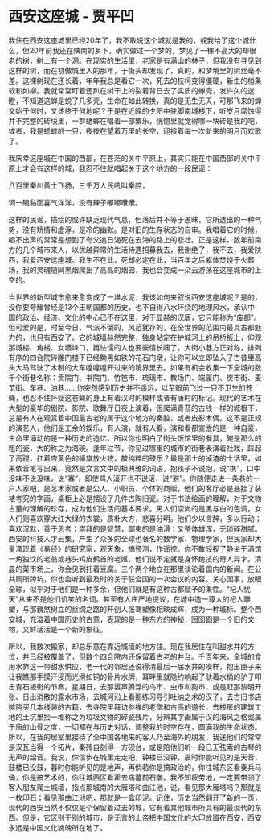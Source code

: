 # 西安这座城 - 贾平凹

我住在西安这座城里已经20年了，我不敢说这个城就是我的，或我给了这个城什么，但20年前我还在陕南的乡下，确实做过一个梦的，梦见了一棵不高大的却很老的树，树上有一个洞。在现实的生活里，老家是有满山的林子，但我没有寻见到这样的树，而在初做城里人的那年，于街头却发现了，真的，和梦境里的树丝毫不差。这棵树现在还长着，年年我总是看它一次，死去的枝柯变得僵硬，新生的梢条软和如柳。我就常常盯着还趴在树干上的裂着背已去了实质的蝉壳，发许久的迷瞪，不知道这蝉是蜕了几多壳，生命在如此转换，真的是无生无灭，可那飞来的蝉又始于何时，又该终于何地呢？于是在近晚的夕阳中驻脚南城楼下，听岁月腐蚀得并不完整的砖块里，一群蟋蟀在唱着一部繁乐，恍惚里就觉得哪一块砖是我的吧，或者，我是蟋蟀的一只，夜夜在望着万里的长空，迎接着每一次新来的明月而欢歌了。

我庆幸这座城在中国的西部，在苍茫的关中平原上，其实只能在中国西部的关中平原上才会有这样的城，我忍不住就唱起关于这个地方的一段民谣：

八百里秦川黄土飞扬，三千万人民吼叫秦腔，

调一碗黏面喜气洋洋，没有辣子嘟嘟囔囔。

这样的民谣，描绘的或许缺乏现代气息，但落后并不等于愚昧，它所透出的一种气势，没有矫情和虚浮，是冷的幽默。是对旧的生存状态的自审。我唱着它的时候，唱不出声的常常是想到了夸父追日渴死在去海的路上的悲壮。正是这样，数年前南方的几个城市来人，以优越异常的生活待遇招募我去，我谢绝了，我不去，我爱陕西，我爱西安这座城。我生不在此，死却必定在此，当百年之后躯体焚烧于火葬场，我的灵魂随同黑烟爬出了高高的烟囱，我也会变成一朵云游荡在这座城市的上空的。

当世界的新型城市愈来愈变成了一堆水泥，我该如何来叙说西安这座城呢？是的，没你要夸耀曾经是13个王朝国都的历史，也不自得八水环绕的地理风水，承认中国的政治、经济、文化的中心已不在这里，对于显赫的汉唐，它只能称为“废都”。但可爱的是，时至今日，气派不倒的，风范犹存的，在全世界的范围内最具古都魅力的，也只有西安了。它的城墙赫然完整，独身站定在护城河上的吊桥板上，仰观那城楼、角楼、女墙垛口，再怯懦的人也要豪情长啸了。大街小巷方正对称，排列有序的四合院砖雕门楼下已经黝黑如铁的花石门墩，让你可以立即坠入了古昔里高头大马驾驶了木制的大车喤喤喤开过来的境界里去。如果有机会收集一下全城的数千个街巷名称：贡院门、书院门、竹笆市、琉璃市、教场门、端履门、炭市街、麦苋街、车巷、油巷……你突然感到历史并不遥远，以至眼前飞过一只不卫生的苍蝇，也忍不住怀疑这苍蝇的身上有着汉时的模样或者有唐时的标记。现代的艺术在大型的豪华的剧院、影院、歌舞厅日夜上演着，但爬满青苔的古钱一样的城根下，总是有人在观赏着中国最古老的属于这个地方的秦腔，或者皮影木偶。这不是正规的演艺人，他们是工余的娱乐，有人演，就有人看，演和看都宣泄的是一种自豪，生命里涌动的是一种历史的追忆，所以你也明白了街头饭馆里的餐具，碗是那么的粗的瓷，大的称之为海碗。逢年过节，你见过哪里的城市的街巷表演着社戏，踩起了高跷，扛着杏黄色的幡旗放火铳，敲纯粹的鼓乐？最是那土的掉渣的土话里，如果依音笔写出来，竟然是文言文中的极典雅的词语，抱孩子不说抱，说“携”，口中没味不说没味，说“寡”，即使骂人滚开也不说滚，说“避”。你随便走进一条巷的一户人家吧，是艺术家或者是公人、小职员、个体的商贩，他们的客厅必是悬挂了装裱考究的字画，桌柜上必是摆设了几件古陶旧瓷。对于书法绘画的理解，对于文物古董的理解的珍存，成为他们生活的基本要求。男人们崇尚的是黑与白的色调，女人们则喜欢穿大红大绿的衣裳，质朴大方，悲喜分明。他们少以言辞，多以行动；喜欢沉默，善于思考；崇拜的是智慧，鄙夷的是油滑；又整体雄浑，无琐碎甜腻。西安的科技人才云集，产生了众多的全球也著名的数学家、物理学家，但民家却大量涌现着《易经》的研究家，观天象，搞预测，作遥控。你不敢轻视了静坐于酒馆一角独饮的老翁或巷头鸡皮鹤首的老妪，他们说不定就是身怀绝技的奇人异才。清晨的菜市场上，你会见到托着豆腐。三个两个地立在那里谈论着国内的新闻。在公共厕所蹲坑，你也会听到最及时的关于联合国的一次会议的内容。关心国事，放眼全球，似乎对于他们是一种多余，但他们就是有这种古都赋予的秉性。“杞人忧天”从来不是他们讥笑的名词。甚至有人庄严地提议，在城中造一尊大的杞人雕塑，与那巍然树立的丝绸之路的开创人张骞塑像相映成辉，成为一种城标。整个西安城，充溢着中国历史的古意，表现的是一种东方的神秘，囫囵囵是一个旧的文物，又鲜活活是一个新的象征。

所以，我数次搬家，却总乐意在靠近城墙的地方住。现在我居住在叫甜水井的方位，井已经被覆盖了，但数个四合院内还保留着古老的井台。千百年来，全城的食用水靠这一带甜水供应，老一代的邻居还说得清最后一届水井的模样，抱出匣子来让我瞧那手摸汗浸而光滑如铜的骨片水牌，耳畔里就隐约响起了驮着水桶的驴子叩击青石板街的节奏。星期日，去那嚣声腾浮的鸟市、虫市和狗市，或是赶那黎明开张、日出消散的露水市场，去城河沿上看那练习导引吐纳之术的汉子，去古旧书店摊购买几本线装的古籍，去寺院里拜访参禅的老僧和古高的道长，去楼房的建筑工地的土坑里捡一堆称之为垃圾文物的碎瓷残片，分辨其字画属于汉的海风之格或属于唐的山骨之度，一切都在与历史对话，调整我的时空存在，圆满我的生命状态。所以，在我的居室里接待了全中国各地来的客人乃至海外的朋友，我送他们的常常是汉瓦当得一个拓片，秦砖自刻得一方砚台，或是陪他们听一段已无弦索的古琴的无声的韶音。我说，你信步在城里走走吧，钟楼已没钟，晨时你能听见的是天音，鼓楼已没鼓，暮时你能听见的是地声，再倘若你是搞政治的，你往城东区看秦兵马俑，你是搞艺术的，你往城西区看霍去病墓前石雕。我不知疲劳地，一定要带领了客人朋友爬土城墙，指点那城南的大雁塔和曲江池，说，看见那大雁塔吗？那就是一枚印石；看见那曲江池吧，那就是一盒印泥。记住，历史当然翻开了新的一页，现代的西安当然不仅仅是个保留着过去的城，它有着其他城市所具有的最现代的东西。但是，它区别于别的城市，是无言的上帝把中国文化的大印放置在西安，西安永远是中国文化魂魄所在地了。

